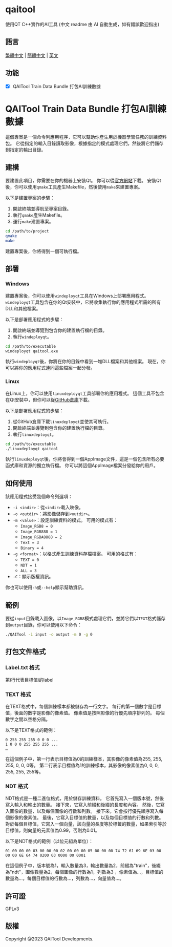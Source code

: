 # qaitool
使用QT C++實作的AI工具
(中文 readme 由 AI 自動生成，如有錯誤歡迎指出)

## 語言

[繁體中文](readme_ch.md) |  [簡體中文](readme_ch.md) | [英文](README.md)

## 功能


- [x]  QAITool Train Data Bundle  打包AI訓練數據


# QAITool Train Data Bundle 打包AI訓練數據

這個專案是一個命令列應用程序，它可以幫助你產生用於機器學習任務的訓練資料包。 它從指定的輸入目錄讀取影像，根據指定的模式處理它們，然後將它們儲存到指定的輸出目錄。

## 建構

要建置此項目，你需要在你的機器上安裝Qt。 你可以從[官方網站](https://www.qt.io/download)下載。 安裝Qt後，你可以使用`qmake`工具產生Makefile，然後使用`make`來建置專案。

以下是建置專案的步驟：

1. 開啟終端並導航至專案目錄。
2. 執行`qmake`產生Makefile。
3. 運行`make`建置專案。

```bash
cd /path/to/project
qmake
make
```

建置專案後，你將得到一個可執行檔。

## 部署

### Windows

建置專案後，你可以使用`windeployqt`工具在Windows上部署應用程式。 `windeployqt`工具包含在你的Qt安裝中，它將收集執行你的應用程式所需的所有DLL和其他檔案。

以下是部署應用程式的步驟：

1. 開啟終端並導覽到包含你的建置執行檔的目錄。
2. 執行`windeployqt`。

```bash
cd /path/to/executable
windeployqt qaitool.exe
```

執行`windeployqt`後，你將在你的目錄中看到一堆DLL檔案和其他檔案。 現在，你可以將你的應用程式連同這些檔案一起分發。

### Linux

在Linux上，你可以使用`linuxdeployqt`工具部署你的應用程式。 這個工具不包含在Qt安裝中，但你可以從[GitHub倉庫](https://github.com/probonopd/linuxdeployqt)下載。

以下是部署應用程式的步驟：

1. 從GitHub倉庫下載`linuxdeployqt`並使其可執行。
2. 開啟終端並導覽到包含你的建置執行檔的目錄。
3. 執行`linuxdeployqt`。

```bash
cd /path/to/executable
./linuxdeployqt qaitool
```

執行`linuxdeployqt`後，你將會得到一個AppImage文件，這是一個包含所有必要函式庫和資源的獨立執行檔。 你可以將這個AppImage檔案分發給你的用戶。

## 如何使用

該應用程式接受幾個命令列選項：

- `-i <indir>`：從`<indir>`載入映像。
- `-o <outdir>`：將影像儲存到`<outdir>`。
- `-m <value>`：設定訓練資料的模式。 可用的模式有：
   - `Image_RGB8 = 0`
   - `Image_RGB888 = 1`
   - `Image_RGBA8888 = 2`
   - `Text = 3`
   - `Binary = 4`
- `-g <format>`：以格式產生訓練資料存檔檔案。 可用的格式有：
   - `TEXT = 0`
   - `NDT = 1`
   - `ALL = 3`
- `-C`：顯示版權資訊。

你也可以使用`-h`或`--help`顯示幫助資訊。

## 範例

要從`input`目錄載入圖像，以`Image_RGB8`模式處理它們，並將它們以`TEXT`格式儲存到`output`目錄，你可以使用以下命令：

```bash
./QAITool -i input -o output -m 0 -g 0
```

## 打包文件格式

### Label.txt 格式

第i行代表目標值i的label

### TEXT 格式

在TEXT格式中，每個訓練樣本都被儲存為一行文字。 每行的第一個數字是目標值，後面的數字是影像的像素值。 像素值是按照影像的行優先順序排列的。 每個數字之間以空格分隔。

以下是TEXT格式的範例：

```
0 255 255 255 0 0 0 ...
1 0 0 0 255 255 255 ...
…
```

在這個例子中，第一行表示目標值為0的訓練樣本，其影像的像素值為255, 255, 255, 0, 0, 0等。 第二行表示目標值為1的訓練樣本，其影像的像素值為0, 0, 0, 255, 255, 255等。

### NDT 格式

NDT格式是一種二進位格式，用於儲存訓練資料。 它首先寫入一個版本號，然後寫入輸入和輸出的數量。 接下來，它寫入前綴和後綴的長度和內容。 然後，它寫入圖像的數量，以及每個圖像的行數和列數。 接下來，它會按行優先順序寫入每個影像的像素值。 最後，它寫入目標值的數量，以及每個目標值的行數和列數。 對於每個目標值，它寫入一個向量，該向量的長度等於標籤的數量，如果索引等於目標值，則向量的元素值為0.99，否則為0.01。

以下是NDT格式的範例（以位元組為單位）：

```
01 00 00 00 03 00 00 00 02 00 00 00 05 00 00 00 74 72 61 69 6E 03 00 00 00 6E 64 74 0200 03 0000 00 0001
```

在這個例子中，版本號為1，輸入數量為3，輸出數量為2，前綴為"train"，後綴為"ndt"，圖像數量為2，每個圖像的行數為1，列數為3 ，像素值為...，目標值的數量為...，每個目標值的行數為...，列數為...，向量值為...。

## 許可證

GPLv3

## 版權

Copyright @2023 QAITool Developments.